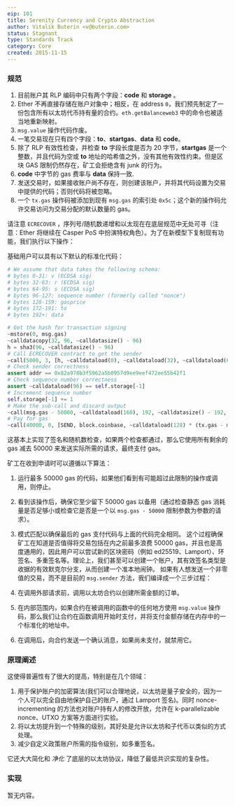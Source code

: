 ```yaml
---
eip: 101
title: Serenity Currency and Crypto Abstraction
author: Vitalik Buterin <v@buterin.com>
status: Stagnant
type: Standards Track
category: Core
created: 2015-11-15
---
```


### 规范

1.  目前账户其 RLP 编码中只有两个字段：**code** 和 **storage** 。
2.  Ether 不再直接存储在账户对象中；相反，在 address `0`，我们预先制定了一份包含所有以太坊代币持有量的合约。`eth.getBalanceweb3` 中的命令也被适当地重新映射。
3.  `msg.value` 操作代码作废。
4.  一笔交易现在只有四个字段：**to**、**startgas**、**data** 和 **code**。
5.  除了 RLP 有效性检查，并检查 **to** 字段长度是否为 20 字节，**startgas** 是一个整数，并且代码为空或 **to** 地址的哈希值之外，没有其他有效性约束。但是区块 GAS 限制仍然存在，矿工会拒绝含有 junk 的行为。
6.  **code** 中字节的 gas 费率与 **data** 保持一致.
7.  发送交易时，如果接收账户尚不存在，则创建该账户，并将其代码设置为交易中提供的代码；否则代码将被忽略。
8.  一个 `tx.gas` 操作码被添加到现有 `msg.gas` 的索引处 `0x5c`；这个新的操作码允许交易访问为交易分配的默认数量的 gas。

请注意 `ECRECOVER` ，序列号/随机数递增和以太现在在底层规范中无处可寻（注意：Ether 将继续在 Casper PoS 中扮演特权角色）。为了在新模型下复制现有功能，我们执行以下操作：

基础用户可以具有以下默认的标准化代码：

```python
# We assume that data takes the following schema:
# bytes 0-31: v (ECDSA sig)
# bytes 32-63: r (ECDSA sig)
# bytes 64-95: s (ECDSA sig)
# bytes 96-127: sequence number (formerly called "nonce")
# bytes 128-159: gasprice
# bytes 172-191: to
# bytes 192+: data

# Get the hash for transaction signing
~mstore(0, msg.gas)
~calldatacopy(32, 96, ~calldatasize() - 96)
h = sha3(96, ~calldatasize() - 96)
# Call ECRECOVER contract to get the sender
~call(5000, 3, [h, ~calldataload(0), ~calldataload(32), ~calldataload(64)], 128, ref(addr), 32)
# Check sender correctness
assert addr == 0x82a978b3f5962a5b0957d9ee9eef472ee55b42f1
# Check sequence number correctness
assert ~calldataload(96) == self.storage[-1]
# Increment sequence number
self.storage[-1] += 1
# Make the sub-call and discard output
~call(msg.gas - 50000, ~calldataload(160), 192, ~calldatasize() - 192, 0, 0)
# Pay for gas
~call(40000, 0, [SEND, block.coinbase, ~calldataload(128) * (tx.gas - msg.gas + 50000)], 96, 0, 0)
```

这基本上实现了签名和随机数检查，如果两个检查都通过，那么它使用所有剩余的 gas 减去 50000 来发送实际所需的请求，最终支付 gas。

矿工在收到申请时可以遵循以下算法：

1.  运行最多 50000 gas 的代码，如果他们看到有可能超过此限制的操作或调用，则停止。
2.  看到该操作后，确保它至少留下 50000 gas 以备用（通过检查静态 gas 消耗量是否足够小或检查它是否是一个以 `msg.gas - 50000` 限制参数为参数的请求）。
3.  模式匹配以确保最后的 gas 支付代码与上面的代码完全相同。
这个过程确保矿工在知道是否值得将交易包括在内之前最多浪费 50000 gas，并且也是高度通用的，因此用户可以尝试新的区块密码（例如 ed25519、Lamport）、环签名、多重签名等。理论上，我们甚至可以创建一个账户，其有效签名类型是收据的有效默克尔分支，从而创建一个准本地闹钟。
如果有人想发送一个非零值的交易，而不是目前的 `msg.sender` 方法，我们编译成一个三步过程：

1.  在调用外部请求前，调用以太坊合约以创建所需金额的订单。
2.  在内部范围内，如果合约在被调用的函数中的任何地方使用 `msg.value` 操作码，那么我们让合约在函数调用开始时支付，并将支付金额存储在内存中的一个标准化的地址中。
3.  在调用后，向合约发送一个确认消息，如果尚未支付，就禁用它。

### 原理阐述

这使得普遍性有了很大的提高，特别是在几个领域：
1. 用于保护账户的加密算法(我们可以合理地说，以太坊是量子安全的，因为一个人可以完全自由地保护自己的账户，通过 Lamport 签名)。同时 nonce-incrementing 的方法也对账户持有人的修改开放，允许在 k-parallelizable nonce、UTXO 方案等方面进行实验。
2. 将以太坊提升到一个特殊的级别，其好处是允许以太坊和子代币以类似的方式处理。
3. 减少自定义政策账户所需的指令级别，如多重签名。

它还大大简化和 *净化* 了底层的以太坊协议，降低了最低共识实现的复杂性。

### 实现

暂无内容。
